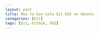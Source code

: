 ```yaml
---
layout: post
title: How to Use Cola Git GUI on Ubuntu
categories: [Git]
tags: [Git, Github, GUI]
---
```

